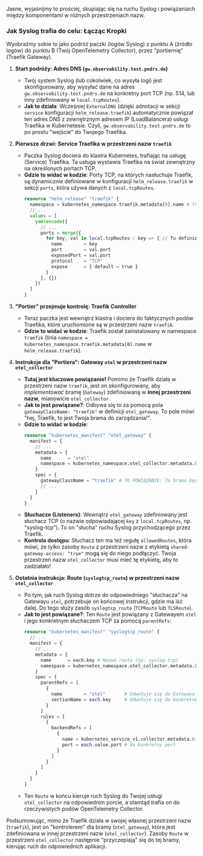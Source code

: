 Jasne, wyjaśnijmy to prościej, skupiając się na ruchu Syslog i powiązaniach między komponentami w różnych przestrzeniach nazw.

### Jak Syslog trafia do celu: Łącząc Kropki

Wyobraźmy sobie to jako podróż paczki (logów Syslog) z punktu A (źródło logów) do punktu B (Twój OpenTelemetry Collector), przez "portiernię" (Traefik Gateway).

1.  **Start podróży: Adres DNS (`gw.observability.test.pndrs.de`)**

      * Twój system Syslog (lub cokolwiek, co wysyła logi) jest skonfigurowany, aby wysyłać dane na adres `gw.observability.test.pndrs.de` na konkretny port TCP (np. 514, lub inny zdefiniowany w `local.tcpRoutes`).
      * **Jak to działa**: Wcześniej `ExternalDNS` (dzięki adnotacji w sekcji `service` konfiguracji `helm_release.traefik`) automatycznie powiązał ten adres DNS z zewnętrznym adresem IP (LoadBalancera) usługi Traefika w Kubernetesie. Czyli, `gw.observability.test.pndrs.de` to po prostu "wejście" do Twojego Traefika.

2.  **Pierwsze drzwi: Service Traefika w przestrzeni nazw `traefik`**

      * Paczka Syslog dociera do klastra Kubernetes, trafiając na usługę (Service) Traefika. Ta usługa wystawia Traefika na świat zewnętrzny na określonych portach TCP.
      * **Gdzie to widać w kodzie**: Porty TCP, na których nasłuchuje Traefik, są dynamicznie definiowane w konfiguracji `helm_release.traefik` w sekcji `ports`, która używa danych z `local.tcpRoutes`.
        ```terraform
        resource "helm_release" "traefik" {
          namespace = kubernetes_namespace.traefik.metadata[0].name # Traefik jest w namespace "traefik"
          // ...
          values = [
            yamlencode({
              // ...
              ports = merge({
                for key, val in local.tcpRoutes : key => { // Tu definiowane są porty TCP dla Sysloga
                  name        = key
                  port        = val.port
                  exposedPort = val.port
                  protocol    = "TCP"
                  expose      = { default = true }
                }
              }, {})
            })
          ]
        }
        ```

3.  **"Portier" przejmuje kontrolę: Traefik Controller**

      * Teraz paczka jest wewnątrz klastra i dociera do faktycznych podów Traefika, które uruchomione są w przestrzeni nazw `traefik`.
      * **Gdzie to widać w kodzie**: Traefik został zainstalowany w namespace `traefik` (linia `namespace = kubernetes_namespace.traefik.metadata[0].name` w `helm_release.traefik`).

4.  **Instrukcje dla "Portiera": Gateway `otel` w przestrzeni nazw `otel_collector`**

      * **Tutaj jest kluczowe powiązanie\!** Pomimo że Traefik działa w przestrzeni nazw `traefik`, jest on skonfigurowany, aby *implementować* bramę (`Gateway`) zdefiniowaną w **innej przestrzeni nazw**, mianowicie `otel_collector`.
      * **Jak to jest powiązane?**: Odbywa się to za pomocą pola `gatewayClassName: "traefik"` w definicji `otel_gateway`. To pole mówi "hej, Traefik, to jest Twoja brama do zarządzania\!".
      * **Gdzie to widać w kodzie**:
        ```terraform
        resource "kubernetes_manifest" "otel_gateway" {
          manifest = {
            // ...
            metadata = {
              name      = "otel"
              namespace = kubernetes_namespace.otel_collector.metadata.0.name # Brama jest w namespace "otel_collector"
            }
            spec = {
              gatewayClassName = "traefik" # TO POWIĄZANIE: Ta brama będzie obsługiwana przez kontroler Traefik
              // ...
            }
          }
        }
        ```
      * **Słuchacze (Listeners)**: Wewnątrz `otel_gateway` zdefiniowany jest słuchacz TCP (o nazwie odpowiadającej `key` z `local.tcpRoutes`, np. "syslog-tcp"). To on "słucha" ruchu Syslog przychodzącego przez Traefik.
      * **Kontrola dostępu**: Słuchacz ten ma też regułę `allowedRoutes`, która mówi, że tylko zasoby `Route` z przestrzeni nazw z etykietą `shared-gateway-access: "true"` mogą się do niego podłączyć. Twoja przestrzeń nazw `otel_collector` musi mieć tę etykietę, aby to zadziałało\!

5.  **Ostatnia instrukcja: Route (`syslogtcp_route`) w przestrzeni nazw `otel_collector`**

      * Po tym, jak ruch Syslog dotrze do odpowiedniego "słuchacza" na Gatewayu `otel`, potrzebuje on końcowej instrukcji, gdzie ma iść dalej. Do tego służy zasób `syslogtcp_route` (`TCPRoute` lub `TLSRoute`).
      * **Jak to jest powiązane?**: Ten `Route` jest powiązany z Gatewayem `otel` i jego konkretnym słuchaczem TCP za pomocą `parentRefs`:
        ```terraform
        resource "kubernetes_manifest" "syslogtcp_route" {
          // ...
          manifest = {
            // ...
            metadata = {
              name      = each.key # Nazwa routa (np. syslog-tcp)
              namespace = kubernetes_namespace.otel_collector.metadata.0.name # Rout jest w namespace "otel_collector"
            }
            spec = {
              parentRefs = [
                {
                  name        = "otel"       # Odwołuje się do Gatewaya "otel"
                  sectionName = each.key     # Odwołuje się do konkretnego słuchacza TCP na Gatewayu
                }
              ]
              rules = [
                {
                  backendRefs = [
                    {
                      name = kubernetes_service_v1.collector.metadata.0.name # Kieruje do usługi OpenTelemetry Collector
                      port = each.value.port # Na konkretny port
                    }
                  ]
                }
              ]
            }
          }
        }
        ```
      * Ten `Route` w końcu kieruje ruch Syslog do Twojej usługi `otel_collector` na odpowiednim porcie, a stamtąd trafia on do rzeczywistych podów OpenTelemetry Collector.

Podsumowując, mimo że Traefik działa w swojej własnej przestrzeni nazw (`traefik`), jest on "kontrolerem" dla bramy (`otel_gateway`), która jest zdefiniowana w innej przestrzeni nazw (`otel_collector`). Zasoby `Route` w przestrzeni `otel_collector` następnie "przyczepiają" się do tej bramy, kierując ruch do odpowiednich aplikacji.